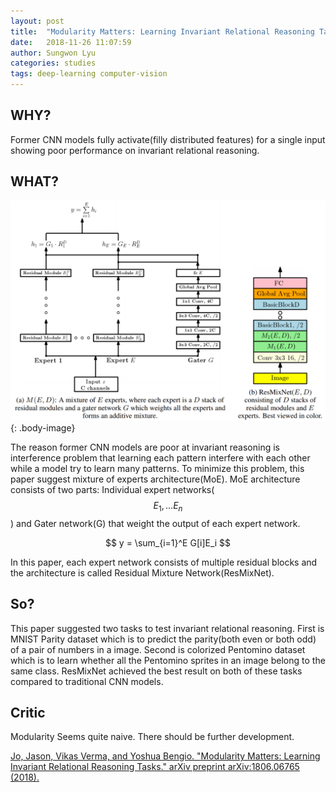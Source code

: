 ```yaml
---
layout: post
title:  "Modularity Matters: Learning Invariant Relational Reasoning Tasks"
date:   2018-11-26 11:07:59
author: Sungwon Lyu
categories: studies
tags: deep-learning computer-vision
---
```

## WHY? 
Former CNN models fully activate(filly distributed features) for a single input showing poor performance on invariant relational reasoning. 

## WHAT?
![image](/assets/images/rmn.png){: .body-image}

The reason former CNN models are poor at invariant reasoning is interference problem that learning each pattern interfere with each other while a model try to learn many patterns. To minimize this problem, this paper suggest mixture of experts architecture(MoE). MoE architecture consists of two parts: Individual expert networks($$E_1, ... E_n$$) and Gater network(G) that weight the output of each expert network. 

$$
y = \sum_{i=1}^E G[i]E_i
$$

In this paper, each expert network consists of multiple residual blocks and the architecture is called Residual Mixture Network(ResMixNet).

## So?
This paper suggested two tasks to test invariant relational reasoning. First is MNIST Parity dataset which is to predict the parity(both even or both odd) of a pair of numbers in a image. Second is colorized Pentomino dataset which is to learn whether all the Pentomino sprites in an image belong to the same class. ResMixNet achieved the best result on both of these tasks compared to traditional CNN models. 

## Critic
Modularity Seems quite naive. There should be further development. 

[Jo, Jason, Vikas Verma, and Yoshua Bengio. "Modularity Matters: Learning Invariant Relational Reasoning Tasks." arXiv preprint arXiv:1806.06765 (2018).](https://arxiv.org/pdf/1806.06765.pdf)